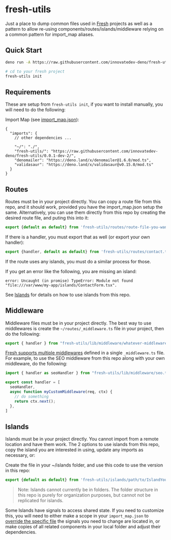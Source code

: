 # fresh-utils

Just a place to dump common files used in [Fresh](https://fresh.deno.dev/docs) projects as well as a pattern to allow re-using components/routes/islands/middleware relying on a common pattern for import_map aliases.

## Quick Start

```bash
deno run -A https://raw.githubusercontent.com/innovatedev-deno/fresh-utils/0.0.1-dev-5/cli/mod.ts install

# cd to your fresh project
fresh-utils init
```

## Requirements

These are setup from `fresh-utils init`, if you want to install manually, you will need to do the following:

Import Map (see [import_map.json](import_map.json)):

```jsonc
{
  "imports": {
    // other dependencies ...
    
    "~/": "./",
    "fresh-utils/": "https://raw.githubusercontent.com/innovatedev-deno/fresh-utils/0.0.1-dev-2/",
    "denomailer": "https://deno.land/x/denomailer@1.6.0/mod.ts",
    "validasaur": "https://deno.land/x/validasaur@v0.15.0/mod.ts"
  }
}
```

## Routes

Routes must be in your project directly. You can copy a route file from this repo, and it should work, provided you have the import_map.json setup the same. Alternatively, you can use them directly from this repo by creating the desired route file, and puting this into it:

```ts
export {default as default} from 'fresh-utils/routes/route-file-you-want.tsx';
```

If there is a handler, you must export that as well (or export your own handler):

```ts
export {handler, default as default} from 'fresh-utils/routes/contact.tsx';
```

If the route uses any islands, you must do a similar process for those.

If you get an error like the following, you are missing an island:

```
error: Uncaught (in promise) TypeError: Module not found "file:///var/www/my-app/islands/ContactForm.tsx".
```

See [Islands](#islands) for details on how to use islands from this repo.

## Middleware

Middleware files must be in your project directly. The best way to use middlewares is create the `~/routes/_middleware.ts` file in your project, then do the following:

```ts
export { handler } from "fresh-utils/lib/middleware/whatever-middleware-you-need.ts";
```

[Fresh supports multiple middlewares](https://fresh.deno.dev/docs/concepts/middleware) defined in a single `_middleware.ts` file. For example, to use the SEO middleware from this repo along with your own middleware, do the following:

```ts
import { handler as seoHandler } from "fresh-utils/lib/middleware/seo.ts";

export const handler = [
  seoHandler,
  async function myCustomMiddleware(req, ctx) {
    // do something
    return ctx.next();
  },
]
```

## Islands

Islands must be in your project directly. You cannot import from a remote location and have them work. The 2 options to use islands from this repo, copy the island you are interested in using, update any imports as necessary, or:

Create the file in your ~/islands folder, and use this code to use the version in this repo:

```ts
export {default as default} from 'fresh-utils/islands/path/to/IslandYouWant.tsx';
```

> Note: Islands cannot currently be in folders. The folder structure in this repo is purely for organization purposes, but cannot not be replicated for islands.

Some Islands have signals to access shared state. If you need to customize this, you will need to either make a scope in your `import_map.json` to [override the specific file](https://deno.land/manual@v1.17.2/npm_nodejs/import_maps#overriding-imports) the signals you need to change are located in, or make copies of all related components in your local folder and adjust their dependencies.

